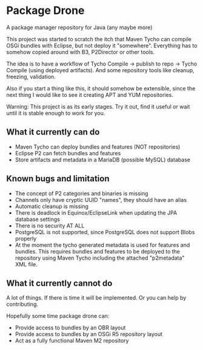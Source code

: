 Package Drone
=======

A package manager repository for Java (any maybe more)

This project was started to scratch the itch that Maven Tycho can compile OSGi bundles with Eclipse, but not deploy it "somewhere". Everything has to somehow copied around with B3, P2Director or other tools.

The idea is to have a workflow of Tycho Compile -> publish to repo -> Tycho Compile (using deployed artifacts). And some repository tools like cleanup, freezing, validation.

Also if you start a thing like this, it should somehow be extensible, since the next thing I would like to see it creating APT and YUM repositories.

Warning: This project is as its early stages. Try it out, find it useful or wait until it is stable enough to work for you.

What it currently can do
----------------

* Maven Tycho can deploy bundles and features (NOT repositories)
* Eclipse P2 can fetch bundles and features
* Store artifacts and metadata in a MariaDB (possible MySQL) database

Known bugs and limitation
----------------

* The concept of P2 categories and binaries is missing
* Channels only have cryptic UUID "names", they should have an alias
* Automatic cleanup is missing
* There is deadlock in Equinox/EclipseLink when updating the JPA database settings
* There is no security AT ALL
* PostgreSQL is not supported, since PostgreSQL does not support Blobs properly
* At the moment the tycho generated metadata is used for features and bundles. This requires bundles and features to be deployed to the repository using Maven Tycho including the attached "p2metadata" XML file.

What it currently cannot do
----------------

A lot of things. If there is time it will be implemented. Or you can help by contributing.

Hopefully some time package drone can:

* Provide access to bundles by an OBR layout
* Provide access to bundles by an OSGi R5 repository layout
* Act as a fully functional Maven M2 repository
